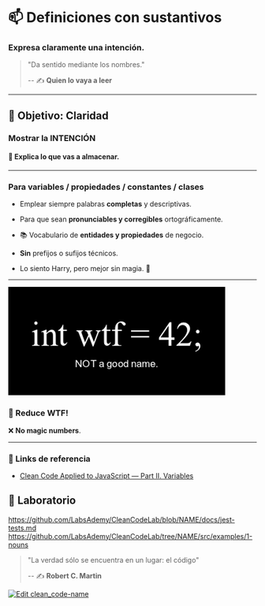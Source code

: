 # 📫 Definiciones con sustantivos

### Expresa claramente una intención.

> "Da sentido mediante los nombres."
>
> -- ✍️ **Quien lo vaya a leer**

---

## 🌄 Objetivo: Claridad

### Mostrar la INTENCIÓN

#### 🏬 Explica lo que vas a almacenar.

---

### Para variables / propiedades / constantes / clases

- Emplear siempre palabras **completas** y descriptivas.

- Para que sean **pronunciables y corregibles** ortográficamente.

- 📚 Vocabulario de **entidades y propiedades** de negocio.

- **Sin** prefijos o sufijos técnicos.

- Lo siento Harry, pero mejor sin magia. 🧙

---

![wtf-naming](https://github.com/BitAdemy/CleanCode/raw/NAME/assets/naming.png)

### 🔮 Reduce WTF!

❌ **No magic numbers**.

---

### 🔗 Links de referencia

- [Clean Code Applied to JavaScript — Part II. Variables](https://dev.to/carlillo/clean-code-applied-to-javascript-part-ii-variables-pc)


 ## 📝 Laboratorio

https://github.com/LabsAdemy/CleanCodeLab/blob/NAME/docs/jest-tests.md
https://github.com/LabsAdemy/CleanCodeLab/tree/NAME/src/examples/1-nouns

> "La verdad sólo se encuentra en un lugar: el código"
>
> -- ✍️ **Robert C. Martin**

[![Edit clean_code-name](https://codesandbox.io/static/img/play-codesandbox.svg)](https://codesandbox.io/s/cleancode-names-9r32n?fontsize=14&hidenavigation=1&theme=dark)

